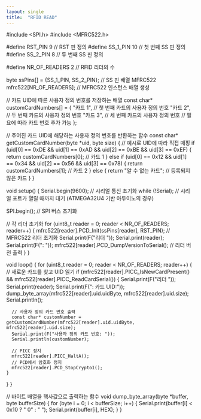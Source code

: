 ```yaml
---
layout: single
title:  "RFID READ"
---
```


#include <SPI.h>
#include <MFRC522.h>

#define RST_PIN         9          // RST 핀 정의
#define SS_1_PIN        10         // 첫 번째 SS 핀 정의
#define SS_2_PIN        8          // 두 번째 SS 핀 정의

#define NR_OF_READERS   2          // RFID 리더의 수

byte ssPins[] = {SS_1_PIN, SS_2_PIN};  // SS 핀 배열
MFRC522 mfrc522[NR_OF_READERS];        // MFRC522 인스턴스 배열 생성

// 카드 UID에 따른 사용자 정의 번호를 저장하는 배열
const char* customCardNumbers[] = {
  "카드 1",  // 첫 번째 카드의 사용자 정의 번호
  "카드 2",  // 두 번째 카드의 사용자 정의 번호
  "카드 3",  // 세 번째 카드의 사용자 정의 번호
  // 필요에 따라 카드 번호 추가 가능
};

// 주어진 카드 UID에 해당하는 사용자 정의 번호를 반환하는 함수
const char* getCustomCardNumber(byte *uid, byte size) {
  // 예시로 UID에 따라 직접 매핑
  if (uid[0] == 0xDE && uid[1] == 0xAD && uid[2] == 0xBE && uid[3] == 0xEF) {
    return customCardNumbers[0];  // 카드 1
  } else if (uid[0] == 0x12 && uid[1] == 0x34 && uid[2] == 0x56 && uid[3] == 0x78) {
    return customCardNumbers[1];  // 카드 2
  } else {
    return "알 수 없는 카드";  // 등록되지 않은 카드
  }
}

void setup() {
  Serial.begin(9600); // 시리얼 통신 초기화
  while (!Serial);    // 시리얼 포트가 열릴 때까지 대기 (ATMEGA32U4 기반 아두이노의 경우)

  SPI.begin();        // SPI 버스 초기화

  // 각 리더 초기화
  for (uint8_t reader = 0; reader < NR_OF_READERS; reader++) {
    mfrc522[reader].PCD_Init(ssPins[reader], RST_PIN); // MFRC522 리더 초기화
    Serial.print(F("리더 "));
    Serial.print(reader);
    Serial.print(F(": "));
    mfrc522[reader].PCD_DumpVersionToSerial(); // 리더 버전 출력
  }
}

void loop() {
  for (uint8_t reader = 0; reader < NR_OF_READERS; reader++) {
    // 새로운 카드를 찾고 UID 읽기
    if (mfrc522[reader].PICC_IsNewCardPresent() && mfrc522[reader].PICC_ReadCardSerial()) {
      Serial.print(F("리더 "));
      Serial.print(reader);
      Serial.print(F(": 카드 UID:"));
      dump_byte_array(mfrc522[reader].uid.uidByte, mfrc522[reader].uid.size);
      Serial.println();
      
      // 사용자 정의 카드 번호 출력
      const char* customNumber = getCustomCardNumber(mfrc522[reader].uid.uidByte, mfrc522[reader].uid.size);
      Serial.print(F("사용자 정의 카드 번호: "));
      Serial.println(customNumber);

      // PICC 정지
      mfrc522[reader].PICC_HaltA();
      // PCD에서 암호화 정지
      mfrc522[reader].PCD_StopCrypto1();
    }
  }
}

// 바이트 배열을 헥사값으로 출력하는 함수
void dump_byte_array(byte *buffer, byte bufferSize) {
  for (byte i = 0; i < bufferSize; i++) {
    Serial.print(buffer[i] < 0x10 ? " 0" : " ");
    Serial.print(buffer[i], HEX);
  }
}
